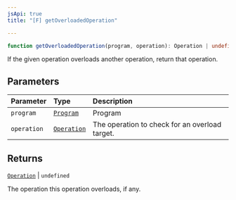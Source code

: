 ```yaml
---
jsApi: true
title: "[F] getOverloadedOperation"

---
```

```ts
function getOverloadedOperation(program, operation): Operation | undefined
```

If the given operation overloads another operation, return that operation.

## Parameters

| Parameter | Type | Description |
| :------ | :------ | :------ |
| `program` | [`Program`](../interfaces/Program.md) | Program |
| `operation` | [`Operation`](../interfaces/Operation.md) | The operation to check for an overload target. |

## Returns

[`Operation`](../interfaces/Operation.md) \| `undefined`

The operation this operation overloads, if any.
